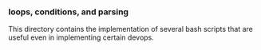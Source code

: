 ### loops, conditions, and parsing

This directory contains the implementation of several
bash scripts that are useful even in implementing certain
devops.
